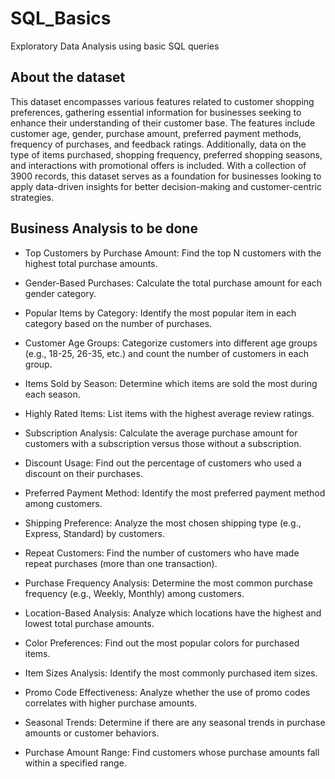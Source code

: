 # SQL_Basics
Exploratory Data Analysis using basic SQL queries

## About the dataset
This dataset encompasses various features related to customer shopping preferences, gathering essential information for businesses seeking to enhance their understanding of their customer base. The features include customer age, gender, purchase amount, preferred payment methods, frequency of purchases, and feedback ratings. Additionally, data on the type of items purchased, shopping frequency, preferred shopping seasons, and interactions with promotional offers is included. With a collection of 3900 records, this dataset serves as a foundation for businesses looking to apply data-driven insights for better decision-making and customer-centric strategies.

## Business Analysis to be done
- Top Customers by Purchase Amount: Find the top N customers with the highest total purchase amounts.

- Gender-Based Purchases: Calculate the total purchase amount for each gender category.

- Popular Items by Category: Identify the most popular item in each category based on the number of purchases.

- Customer Age Groups: Categorize customers into different age groups (e.g., 18-25, 26-35, etc.) and count the number of customers in each group.

- Items Sold by Season: Determine which items are sold the most during each season.

- Highly Rated Items: List items with the highest average review ratings.

- Subscription Analysis: Calculate the average purchase amount for customers with a subscription versus those without a subscription.

- Discount Usage: Find out the percentage of customers who used a discount on their purchases.

- Preferred Payment Method: Identify the most preferred payment method among customers.

- Shipping Preference: Analyze the most chosen shipping type (e.g., Express, Standard) by customers.

- Repeat Customers: Find the number of customers who have made repeat purchases (more than one transaction).

- Purchase Frequency Analysis: Determine the most common purchase frequency (e.g., Weekly, Monthly) among customers.

- Location-Based Analysis: Analyze which locations have the highest and lowest total purchase amounts.

- Color Preferences: Find out the most popular colors for purchased items.

- Item Sizes Analysis: Identify the most commonly purchased item sizes.

- Promo Code Effectiveness: Analyze whether the use of promo codes correlates with higher purchase amounts.

- Seasonal Trends: Determine if there are any seasonal trends in purchase amounts or customer behaviors.

- Purchase Amount Range: Find customers whose purchase amounts fall within a specified range.
